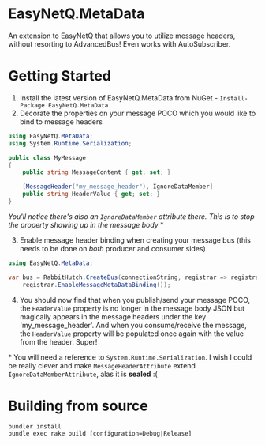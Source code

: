 # EasyNetQ.MetaData
An extension to EasyNetQ that allows you to utilize message headers, without resorting to AdvancedBus! Even works with AutoSubscriber.

# Getting Started
1. Install the latest version of EasyNetQ.MetaData from NuGet - `Install-Package EasyNetQ.MetaData`
2. Decorate the properties on your message POCO which you would like to bind to message headers
```csharp
using EasyNetQ.MetaData;
using System.Runtime.Serialization;

public class MyMessage
{
    public string MessageContent { get; set; }

    [MessageHeader("my_message_header"), IgnoreDataMember]
    public string HeaderValue { get; set; }
}
```

_You'll notice there's also an `IgnoreDataMember` attribute there. This is to stop the property showing up in the message body_ \*

3. Enable message header binding when creating your message bus (this needs to be done on *both* producer and consumer sides)
```csharp 
using EasyNetQ.MetaData;

var bus = RabbitHutch.CreateBus(connectionString, registrar => registrar
    registrar.EnableMessageMetaDataBinding());
```

4. You should now find that when you publish/send your message POCO, the `HeaderValue` property is no longer in the message body JSON but magically appears in the message headers under the key 'my_message_header'. And when you consume/receive the message, the `HeaderValue` property will be populated once again with the value from the header. Super!

\* You will need a reference to `System.Runtime.Serialization`. I wish I could be really clever and make `MessageHeaderAttribute` extend `IgnoreDataMemberAttribute`, alas it is **sealed** :(

# Building from source
```
bundler install
bundle exec rake build [configuration=Debug|Release]
```